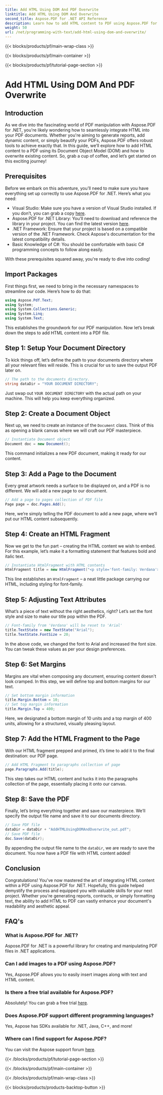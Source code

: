 ```yaml
---
title: Add HTML Using DOM And PDF Overwrite
linktitle: Add HTML Using DOM And Overwrite
second_title: Aspose.PDF for .NET API Reference
description: Learn how to add HTML content to PDF using Aspose.PDF for .NET. This step-by-step guide covers everything from setup to final saving.
weight: 50
url: /net/programming-with-text/add-html-using-dom-and-overwrite/
---
```


{{< blocks/products/pf/main-wrap-class >}}

{{< blocks/products/pf/main-container >}}

{{< blocks/products/pf/tutorial-page-section >}}

# Add HTML Using DOM And PDF Overwrite

## Introduction

As we dive into the fascinating world of PDF manipulation with Aspose.PDF for .NET, you're likely wondering how to seamlessly integrate HTML into your PDF documents. Whether you're aiming to generate reports, add dynamic content, or simply beautify your PDFs, Aspose.PDF offers robust tools to achieve exactly that. In this guide, we’ll explore how to add HTML content to a PDF using its Document Object Model (DOM) and how to overwrite existing content. So, grab a cup of coffee, and let’s get started on this exciting journey!

## Prerequisites

Before we embark on this adventure, you’ll need to make sure you have everything set up correctly to use Aspose.PDF for .NET. Here’s what you need:

- Visual Studio: Make sure you have a version of Visual Studio installed. If you don’t, you can grab a copy [here](https://visualstudio.microsoft.com/).
- Aspose.PDF for .NET Library: You’ll need to download and reference the library in your project. You can find the latest version [here](https://releases.aspose.com/pdf/net/).
- .NET Framework: Ensure that your project is based on a compatible version of the .NET Framework. Check Aspose's documentation for the latest compatibility details.
- Basic Knowledge of C#: You should be comfortable with basic C# programming concepts to follow along easily.

With these prerequisites squared away, you're ready to dive into coding!

## Import Packages

First things first, we need to bring in the necessary namespaces to streamline our code. Here’s how to do that:

```csharp
using Aspose.Pdf.Text;
using System;
using System.Collections.Generic;
using System.Linq;
using System.Text;
```

This establishes the groundwork for our PDF manipulation. Now let’s break down the steps to add HTML content into a PDF file.

## Step 1: Setup Your Document Directory

To kick things off, let’s define the path to your documents directory where all your relevant files will reside. This is crucial for us to save the output PDF later on.

```csharp
// The path to the documents directory.
string dataDir = "YOUR DOCUMENT DIRECTORY";
```

Just swap out `YOUR DOCUMENT DIRECTORY` with the actual path on your machine. This will help you keep everything organized.

## Step 2: Create a Document Object

Next up, we need to create an instance of the `Document` class. Think of this as opening a blank canvas where we will craft our PDF masterpiece.

```csharp
// Instantiate Document object
Document doc = new Document();
```

This command initializes a new PDF document, making it ready for our content.

## Step 3: Add a Page to the Document

Every great artwork needs a surface to be displayed on, and a PDF is no different. We will add a new page to our document.

```csharp
// Add a page to pages collection of PDF file
Page page = doc.Pages.Add();
```

Here, we’re simply telling the PDF document to add a new page, where we’ll put our HTML content subsequently.

## Step 4: Create an HTML Fragment

Now we get to the fun part – creating the HTML content we wish to embed. For this example, let’s make it a formatting statement that features bold and italic text.

```csharp
// Instantiate HtmlFragment with HTML contents
HtmlFragment title = new HtmlFragment("<p style='font-family: Verdana'><b><i>Table contains text</i></b></p>");
```

This line establishes an `HtmlFragment` – a neat little package carrying our HTML, including styling for font-family. 

## Step 5: Adjusting Text Attributes

What’s a piece of text without the right aesthetics, right? Let’s set the font style and size to make our title pop within the PDF.

```csharp
// Font-family from 'Verdana' will be reset to 'Arial'
title.TextState = new TextState("Arial");
title.TextState.FontSize = 20;
```

In the above code, we changed the font to Arial and increased the font size. You can tweak these values as per your design preferences.

## Step 6: Set Margins

Margins are vital when composing any document, ensuring content doesn't look cramped. In this step, we will define top and bottom margins for our text.

```csharp
// Set bottom margin information
title.Margin.Bottom = 10;
// Set top margin information
title.Margin.Top = 400;
```

Here, we designated a bottom margin of 10 units and a top margin of 400 units, allowing for a structured, visually pleasing layout.

## Step 7: Add the HTML Fragment to the Page

With our HTML fragment prepped and primed, it’s time to add it to the final destination: our PDF page.

```csharp
// Add HTML Fragment to paragraphs collection of page
page.Paragraphs.Add(title);
```

This step takes our HTML content and tucks it into the paragraphs collection of the page, essentially placing it onto our canvas.

## Step 8: Save the PDF

Finally, let’s bring everything together and save our masterpiece. We’ll specify the output file name and save it to our documents directory.

```csharp
// Save PDF file
dataDir = dataDir + "AddHTMLUsingDOMAndOverwrite_out.pdf";
// Save PDF file
doc.Save(dataDir);
```

By appending the output file name to the `dataDir`, we are ready to save the document. You now have a PDF file with HTML content added!

## Conclusion

Congratulations! You've now mastered the art of integrating HTML content within a PDF using Aspose.PDF for .NET. Hopefully, this guide helped demystify the process and equipped you with valuable skills for your next project. Whether you're generating reports, contracts, or simply formatting text, the ability to add HTML to PDF can vastly enhance your document's readability and aesthetic appeal. 

## FAQ's

### What is Aspose.PDF for .NET?
Aspose.PDF for .NET is a powerful library for creating and manipulating PDF files in .NET applications.

### Can I add images to a PDF using Aspose.PDF?
Yes, Aspose.PDF allows you to easily insert images along with text and HTML content.

### Is there a free trial available for Aspose.PDF?
Absolutely! You can grab a free trial [here](https://releases.aspose.com).

### Does Aspose.PDF support different programming languages?
Yes, Aspose has SDKs available for .NET, Java, C++, and more!

### Where can I find support for Aspose.PDF?
You can visit the Aspose support forum [here](https://forum.aspose.com/c/pdf/10).

{{< /blocks/products/pf/tutorial-page-section >}}

{{< /blocks/products/pf/main-container >}}

{{< /blocks/products/pf/main-wrap-class >}}

{{< blocks/products/products-backtop-button >}}
